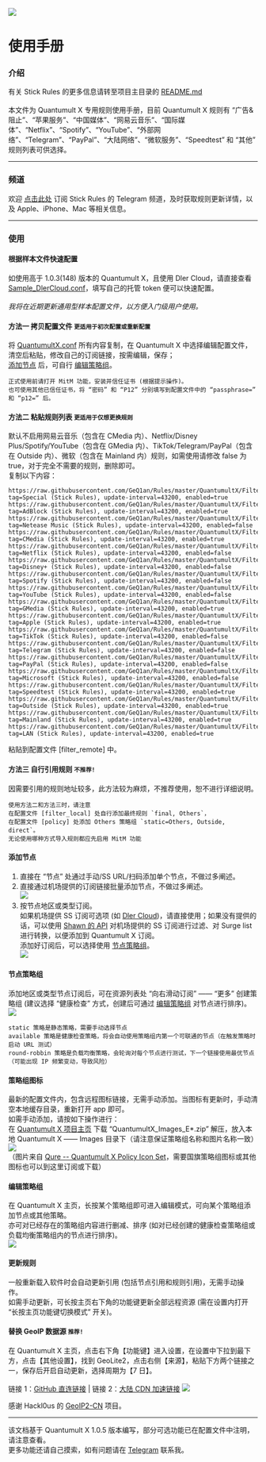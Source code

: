 ![](https://raw.githubusercontent.com/GeQ1an/Rules/master/Images/StickLogoMedium.png)
# 使用手册

### 介绍

有关 Stick Rules 的更多信息请转至项目主目录的 [README.md](https://github.com/GeQ1an/Rules/blob/master/README.md)<br>
<br>
本文件为 Quantumult X 专用规则使用手册，目前 Quantumult X 规则有 “广告&阻止”、“苹果服务”、“中国媒体”、“网易云音乐”、“国际媒体”、“Netflix”、“Spotify”、“YouTube”、“外部网络”、“Telegram”、“PayPal”、“大陆网络”、“微软服务”、“Speedtest” 和 “其他” 规则列表可供选择。

---

### 频道

欢迎 [点击此处](https://t.me/usestick) 订阅 Stick Rules 的 Telegram 频道，及时获取规则更新详情，以及 Apple、iPhone、Mac 等相关信息。

---

### 使用

#### 根据样本文件快速配置
如使用高于 1.0.3(148) 版本的 Quantumult X，且使用 Dler Cloud，请直接查看 [Sample_DlerCloud.conf](https://github.com/GeQ1an/Rules/blob/master/QuantumultX/Sample/Sample_DlerCloud.conf)，填写自己的托管 token 便可以快速配置。<br>
<br>
*我将在近期更新通用型样本配置文件，以方便入门级用户使用。*

#### 方法一  拷贝配置文件 `更适用于初次配置或重新配置`
将 [QuantumultX.conf](https://raw.githubusercontent.com/GeQ1an/Rules/master/QuantumultX/QuantumultX.conf) 所有内容复制，在 Quantumult X 中选择编辑配置文件，清空后粘贴，修改自己的订阅链接，按需编辑，保存；<br>
[添加节点](#添加节点) 后，可自行 [编辑策略组](#编辑策略组)。
````
正式使用前请打开 MitM 功能，安装并信任证书 (根据提示操作)。
也可使用其他已信任证书，将 “密码” 和 “P12” 分别填写到配置文件中的 “passphrase=” 和 “p12=” 后。
````

#### 方法二  粘贴规则列表 `更适用于仅想更换规则`
默认不启用网易云音乐（包含在 CMedia 内）、Netflix/Disney Plus/Spotify/YouTube（包含在 GMedia 内）、TikTok/Telegram/PayPal（包含在 Outside 内）、微软（包含在 Mainland 内）规则，如需使用请修改 false 为 true，对于完全不需要的规则，删除即可。<br>
复制以下内容：
```
https://raw.githubusercontent.com/GeQ1an/Rules/master/QuantumultX/Filter/Special.list, tag=Special (Stick Rules), update-interval=43200, enabled=true
https://raw.githubusercontent.com/GeQ1an/Rules/master/QuantumultX/Filter/AdBlock.list, tag=AdBlock (Stick Rules), update-interval=43200, enabled=true
https://raw.githubusercontent.com/GeQ1an/Rules/master/QuantumultX/Filter/Optional/Netease%20Music.list, tag=Netease Music (Stick Rules), update-interval=43200, enabled=false
https://raw.githubusercontent.com/GeQ1an/Rules/master/QuantumultX/Filter/CMedia.list, tag=CMedia (Stick Rules), update-interval=43200, enabled=true
https://raw.githubusercontent.com/GeQ1an/Rules/master/QuantumultX/Filter/Optional/Netflix.list, tag=Netflix (Stick Rules), update-interval=43200, enabled=false
https://raw.githubusercontent.com/GeQ1an/Rules/master/QuantumultX/Filter/Optional/Disney%20Plus.list, tag=Disney+ (Stick Rules), update-interval=43200, enabled=false
https://raw.githubusercontent.com/GeQ1an/Rules/master/QuantumultX/Filter/Optional/Spotify.list, tag=Spotify (Stick Rules), update-interval=43200, enabled=false
https://raw.githubusercontent.com/GeQ1an/Rules/master/QuantumultX/Filter/Optional/YouTube.list, tag=YouTube (Stick Rules), update-interval=43200, enabled=false
https://raw.githubusercontent.com/GeQ1an/Rules/master/QuantumultX/Filter/GMedia.list, tag=GMedia (Stick Rules), update-interval=43200, enabled=true
https://raw.githubusercontent.com/GeQ1an/Rules/master/QuantumultX/Filter/Apple.list, tag=Apple (Stick Rules), update-interval=43200, enabled=true
https://raw.githubusercontent.com/GeQ1an/Rules/master/QuantumultX/Filter/Optional/TikTok.list, tag=TikTok (Stick Rules), update-interval=43200, enabled=false
https://raw.githubusercontent.com/GeQ1an/Rules/master/QuantumultX/Filter/Optional/Telegram.list, tag=Telegram (Stick Rules), update-interval=43200, enabled=false
https://raw.githubusercontent.com/GeQ1an/Rules/master/QuantumultX/Filter/Optional/PayPal.list, tag=PayPal (Stick Rules), update-interval=43200, enabled=false
https://raw.githubusercontent.com/GeQ1an/Rules/master/QuantumultX/Filter/Optional/Microsoft.list, tag=Microsoft (Stick Rules), update-interval=43200, enabled=false
https://raw.githubusercontent.com/GeQ1an/Rules/master/QuantumultX/Filter/Speedtest.list, tag=Speedtest (Stick Rules), update-interval=43200, enabled=true
https://raw.githubusercontent.com/GeQ1an/Rules/master/QuantumultX/Filter/Outside.list, tag=Outside (Stick Rules), update-interval=43200, enabled=true
https://raw.githubusercontent.com/GeQ1an/Rules/master/QuantumultX/Filter/Mainland.list, tag=Mainland (Stick Rules), update-interval=43200, enabled=true
https://raw.githubusercontent.com/GeQ1an/Rules/master/QuantumultX/Filter/LAN.list, tag=LAN (Stick Rules), update-interval=43200, enabled=true
```
粘贴到配置文件 [filter_remote] 中。

#### 方法三  自行引用规则 `不推荐!`
因需要引用的规则地址较多，此方法较为麻烦，不推荐使用，恕不进行详细说明。

````
使用方法二和方法三时，请注意
在配置文件 [filter_local] 处自行添加最终规则 `final, Others`，
在配置文件 [policy] 处添加 Others 策略组 `static=Others, Outside, direct`。
无论使用哪种方式导入规则都应先启用 MitM 功能
````

#### 添加节点
1. 直接在 “节点” 处通过手动/SS URL/扫码添加单个节点，不做过多阐述。
2. 直接通过机场提供的订阅链接批量添加节点，不做过多阐述。<br>
![](https://raw.githubusercontent.com/GeQ1an/Rules/master/Images/QuantumultX01.png)
3. 按节点地区或类型订阅。<br>
如果机场提供 SS 订阅可选项 (如 [Dler Cloud](https://dlercloud.com))，请直接使用；如果没有提供的话，可以使用 [Shawn 的 API](https://github.com/KOP-XIAO/QuantumultX-Surge-API) 对机场提供的 SS 订阅进行过滤、对 Surge list 进行转换，以便添加到 Quantumult X 订阅。<br>
添加好订阅后，可以选择使用 [节点策略组](#节点策略组)。<br>
![](https://raw.githubusercontent.com/GeQ1an/Rules/master/Images/QuantumultX02.png)

#### 节点策略组
添加地区或类型节点订阅后，可在资源列表处 “向右滑动订阅” —— “更多” 创建策略组 (建议选择 “健康检查” 方式，创建后可通过 [编辑策略组](#编辑策略组) 对节点进行排序)。<br>
![](https://raw.githubusercontent.com/GeQ1an/Rules/master/Images/QuantumultX03.png)
````
static 策略是静态策略，需要手动选择节点
available 策略是健康检查策略，将会自动使用策略组内第一个可联通的节点（在触发策略时启动 URL 测试）
round-robbin 策略是负载均衡策略，会轮询对每个节点进行测试，下一个链接使用最优节点（可能出现 IP 频繁变动，导致风险）
````

#### 策略组图标
最新的配置文件内，包含远程图标链接，无需手动添加。当图标有更新时，手动清空本地缓存目录，重新打开 app 即可。<br>
如需手动添加，请按如下操作进行：<br>
在 [Quantumult X 项目主页](https://github.com/GeQ1an/Rules/tree/master/QuantumultX) 下载 “QuantumultX_Images_E*.zip” 解压，放入本地 Quantumult X —— Images 目录下（请注意保证策略组名称和图片名称一致）<br>
![](https://raw.githubusercontent.com/Koolson/Qure/master/Other/Local_Icon.png)<br>
（图片来自 [Qure -- Quantumult X Policy Icon Set](https://github.com/Koolson/Qure)，需要国旗策略组图标或其他图标也可以到这里订阅或下载）

#### 编辑策略组
在 Quantumult X 主页，长按某个策略组即可进入编辑模式，可向某个策略组添加节点或其他策略。<br>
亦可对已经存在的策略组内容进行删减、排序 (如对已经创建的健康检查策略组或负载均衡策略组内的节点进行排序)。<br>
![](https://raw.githubusercontent.com/GeQ1an/Rules/master/Images/QuantumultX04.png)

#### 更新规则
一般重新载入软件时会自动更新引用 (包括节点引用和规则引用)，无需手动操作。<br>
如需手动更新，可长按主页右下角的功能键更新全部远程资源 (需在设置内打开 “长按主页功能键切换模式” 开关)。

#### 替换 GeoIP 数据源 `推荐!`
在 Quantumult X 主页，点击右下角【功能键】进入设置，在设置中下拉到最下方，点击【其他设置】，找到 GeoLite2，点击右侧【来源】，粘贴下方两个链接之一，保存后开启自动更新，选择周期为【7 日】。<br>
<br>
链接 1：[GitHub 直连链接](https://github.com/Hackl0us/GeoIP2-CN/raw/release/Country.mmdb) | 链接 2：[大陆 CDN 加速链接](https://cdn.jsdelivr.net/gh/Hackl0us/GeoIP2-CN@release/Country.mmdb)
![](https://raw.githubusercontent.com/GeQ1an/Rules/master/Images/QuantumultX05.png)

感谢 Hackl0us 的 [GeoIP2-CN](https://github.com/Hackl0us/GeoIP2-CN) 项目。

---
该文档基于 Quantumult X 1.0.5 版本编写，部分可选功能已在配置文件中注明，请注意查看。<br>
更多功能还请自己摸索，如有问题请在 [Telegram](https://t.me/GeQ1an) 联系我。

